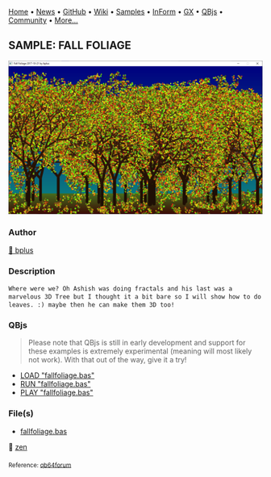 [Home](https://qb64.com) • [News](../../news.md) • [GitHub](https://github.com/QB64Official/qb64) • [Wiki](https://github.com/QB64Official/qb64/wiki) • [Samples](../../samples.md) • [InForm](../../inform.md) • [GX](../../gx.md) • [QBjs](../../qbjs.md) • [Community](../../community.md) • [More...](../../more.md)

## SAMPLE: FALL FOLIAGE

![screenshot.png](img/screenshot.png)

### Author

[🐝 bplus](../bplus.md) 

### Description

```text
Where were we? Oh Ashish was doing fractals and his last was a marvelous 3D Tree but I thought it a bit bare so I will show how to do leaves. :) maybe then he can make them 3D too!
```

### QBjs

> Please note that QBjs is still in early development and support for these examples is extremely experimental (meaning will most likely not work). With that out of the way, give it a try!

* [LOAD "fallfoliage.bas"](https://v6p9d9t4.ssl.hwcdn.net/html/6029471/index.html?src=https://qb64.com/samples/fall-foliage/src/fallfoliage.bas)
* [RUN "fallfoliage.bas"](https://v6p9d9t4.ssl.hwcdn.net/html/6029471/index.html?mode=auto&src=https://qb64.com/samples/fall-foliage/src/fallfoliage.bas)
* [PLAY "fallfoliage.bas"](https://v6p9d9t4.ssl.hwcdn.net/html/6029471/index.html?mode=play&src=https://qb64.com/samples/fall-foliage/src/fallfoliage.bas)

### File(s)

* [fallfoliage.bas](src/fallfoliage.bas)

🔗 [zen](../zen.md)


<sub>Reference: [qb64forum](https://qb64forum.alephc.xyz/index.php?topic=71.0) </sub>
